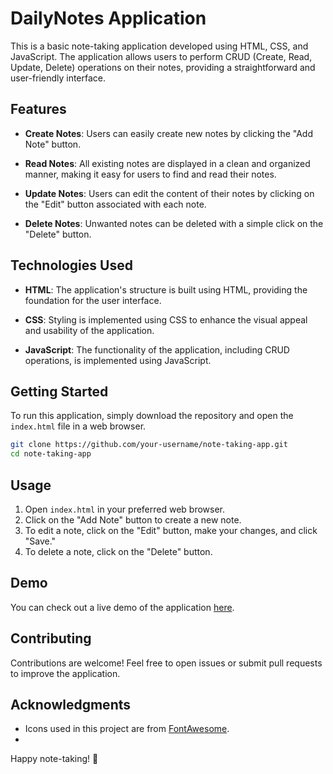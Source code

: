 # DailyNotes Application

This is a basic note-taking application developed using HTML, CSS, and JavaScript. The application allows users to perform CRUD (Create, Read, Update, Delete) operations on their notes, providing a straightforward and user-friendly interface.

## Features

- **Create Notes**: Users can easily create new notes by clicking the "Add Note" button.

- **Read Notes**: All existing notes are displayed in a clean and organized manner, making it easy for users to find and read their notes.

- **Update Notes**: Users can edit the content of their notes by clicking on the "Edit" button associated with each note.

- **Delete Notes**: Unwanted notes can be deleted with a simple click on the "Delete" button.

## Technologies Used

- **HTML**: The application's structure is built using HTML, providing the foundation for the user interface.

- **CSS**: Styling is implemented using CSS to enhance the visual appeal and usability of the application.

- **JavaScript**: The functionality of the application, including CRUD operations, is implemented using JavaScript.

## Getting Started

To run this application, simply download the repository and open the `index.html` file in a web browser.

```bash
git clone https://github.com/your-username/note-taking-app.git
cd note-taking-app
```

## Usage

1. Open `index.html` in your preferred web browser.
2. Click on the "Add Note" button to create a new note.
3. To edit a note, click on the "Edit" button, make your changes, and click "Save."
4. To delete a note, click on the "Delete" button.

## Demo

You can check out a live demo of the application [here](#).

## Contributing

Contributions are welcome! Feel free to open issues or submit pull requests to improve the application.

## Acknowledgments

- Icons used in this project are from [FontAwesome](https://fontawesome.com/).
- 
Happy note-taking! 📝
